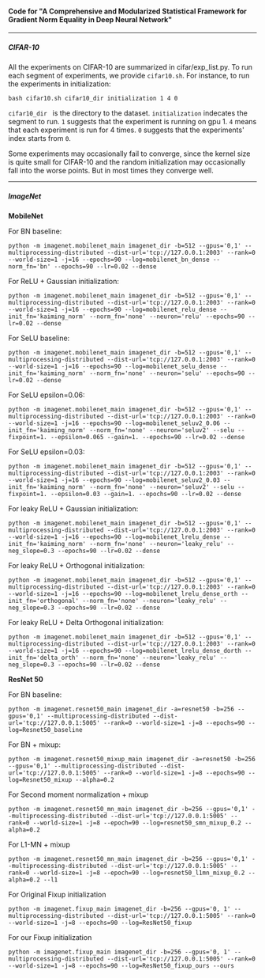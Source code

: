 #### Code for "A Comprehensive and Modularized Statistical Framework for Gradient Norm Equality in Deep Neural Network"
***
##### CIFAR-10

All the experiments on CIFAR-10 are summarized in cifar/exp_list.py. To run each segment of experiments, we provide ```cifar10.sh```. For instance, to run the experiments in initialization:
```
bash cifar10.sh cifar10_dir initialization 1 4 0
```
```cifar10_dir ``` is the directory to the dataset. ```initialization``` indecates the segment to run. ```1``` suggests that the experiment is running on gpu 1. ```4``` means that each experiment is run for 4 times. ```0``` suggests that the experiments' index starts from ```0```.

Some experiments may occasionally fail to converge, since the kernel size is quite small for CIFAR-10 and the random initialization may occasionally fall into the worse points. But in most times they converge well.
***
##### ImageNet

**MobileNet**

For BN baseline:
```
python -m imagenet.mobilenet_main imagenet_dir -b=512 --gpus='0,1' --multiprocessing-distributed --dist-url='tcp://127.0.0.1:2003' --rank=0 --world-size=1 -j=16 --epochs=90 --log=mobilenet_bn_dense --norm_fn='bn' --epochs=90 --lr=0.02 --dense
```
For ReLU + Gaussian initialization:
```
python -m imagenet.mobilenet_main imagenet_dir -b=512 --gpus='0,1' --multiprocessing-distributed --dist-url='tcp://127.0.0.1:2003' --rank=0 --world-size=1 -j=16 --epochs=90 --log=mobilenet_relu_dense --init_fn='kaiming_norm' --norm_fn='none' --neuron='relu' --epochs=90 --lr=0.02 --dense
```
For SeLU baseline:
```
python -m imagenet.mobilenet_main imagenet_dir -b=512 --gpus='0,1' --multiprocessing-distributed --dist-url='tcp://127.0.0.1:2003' --rank=0 --world-size=1 -j=16 --epochs=90 --log=mobilenet_selu_dense --init_fn='kaiming_norm' --norm_fn='none' --neuron='selu' --epochs=90 --lr=0.02 --dense
```
For SeLU epsilon=0.06:
```
python -m imagenet.mobilenet_main imagenet_dir -b=512 --gpus='0,1' --multiprocessing-distributed --dist-url='tcp://127.0.0.1:2003' --rank=0 --world-size=1 -j=16 --epochs=90 --log=mobilenet_seluv2_0.06 --init_fn='kaiming_norm' --norm_fn='none' --neuron='seluv2' --selu --fixpoint=1. --epsilon=0.065 --gain=1. --epochs=90 --lr=0.02 --dense
```
For SeLU epsilon=0.03:
```
python -m imagenet.mobilenet_main imagenet_dir -b=512 --gpus='0,1' --multiprocessing-distributed --dist-url='tcp://127.0.0.1:2003' --rank=0 --world-size=1 -j=16 --epochs=90 --log=mobilenet_seluv2_0.03 --init_fn='kaiming_norm' --norm_fn='none' --neuron='seluv2' --selu --fixpoint=1. --epsilon=0.03 --gain=1. --epochs=90 --lr=0.02 --dense
```
For leaky ReLU + Gaussian initialization:
```
python -m imagenet.mobilenet_main imagenet_dir -b=512 --gpus='0,1' --multiprocessing-distributed --dist-url='tcp://127.0.0.1:2003' --rank=0 --world-size=1 -j=16 --epochs=90 --log=mobilenet_lrelu_dense --init_fn='kaiming_norm' --norm_fn='none' --neuron='leaky_relu' --neg_slope=0.3 --epochs=90 --lr=0.02 --dense
```
For leaky ReLU + Orthogonal initialization:
```
python -m imagenet.mobilenet_main imagenet_dir -b=512 --gpus='0,1' --multiprocessing-distributed --dist-url='tcp://127.0.0.1:2003' --rank=0 --world-size=1 -j=16 --epochs=90 --log=mobilenet_lrelu_dense_orth --init_fn='orthogonal' --norm_fn='none' --neuron='leaky_relu' --neg_slope=0.3 --epochs=90 --lr=0.02 --dense
```
For leaky ReLU + Delta Orthogonal initialization:
```
python -m imagenet.mobilenet_main imagenet_dir -b=512 --gpus='0,1' --multiprocessing-distributed --dist-url='tcp://127.0.0.1:2003' --rank=0 --world-size=1 -j=16 --epochs=90 --log=mobilenet_lrelu_dense_dorth --init_fn='delta_orth' --norm_fn='none' --neuron='leaky_relu' --neg_slope=0.3 --epochs=90 --lr=0.02 --dense
```

**ResNet 50**

For BN baseline:
```
python -m imagenet.resnet50_main imagenet_dir -a=resnet50 -b=256 --gpus='0,1' --multiprocessing-distributed --dist-url='tcp://127.0.0.1:5005' --rank=0 --world-size=1 -j=8 --epochs=90 --log=Resnet50_baseline
```
For BN + mixup:
```
python -m imagenet.resnet50_mixup_main imagenet_dir -a=resnet50 -b=256 --gpus='0,1' --multiprocessing-distributed --dist-url='tcp://127.0.0.1:5005' --rank=0 --world-size=1 -j=8 --epochs=90 --log=Resnet50_mixup --alpha=0.2
```
For Second moment normalization + mixup
```
python -m imagenet.resnet50_mn_main imagenet_dir -b=256 --gpus='0,1' --multiprocessing-distributed --dist-url='tcp://127.0.0.1:5005' --rank=0 --world-size=1 -j=8 --epoch=90 --log=resnet50_smn_mixup_0.2 --alpha=0.2
```
For L1-MN + mixup
```
python -m imagenet.resnet50_mn_main imagenet_dir -b=256 --gpus='0,1' --multiprocessing-distributed --dist-url='tcp://127.0.0.1:5005' --rank=0 --world-size=1 -j=8 --epoch=90 --log=resnet50_l1mn_mixup_0.2 --alpha=0.2 --l1
```
For Original Fixup initialization
```
python -m imagenet.fixup_main imagenet_dir -b=256 --gpus='0, 1' --multiprocessing-distributed --dist-url='tcp://127.0.0.1:5005' --rank=0 --world-size=1 -j=8 --epochs=90 --log=ResNet50_fixup
```
For our Fixup initialization
```
python -m imagenet.fixup_main imagenet_dir -b=256 --gpus='0, 1' --multiprocessing-distributed --dist-url='tcp://127.0.0.1:5005' --rank=0 --world-size=1 -j=8 --epochs=90 --log=ResNet50_fixup_ours --ours
```